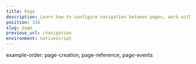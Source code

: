 ```yaml
---
title: Page
description: Learn how to configure navigation between pages, work with page context and data binding, navigate in modals, navigate back and configure navigation transitions
position: 326
slug: page
previous_url: /navigation
environment: nativescript
---
```


example-order: page-creation, page-reference, page-events

